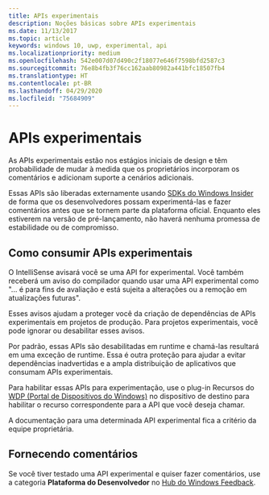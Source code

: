 ```yaml
---
title: APIs experimentais
description: Noções básicas sobre APIs experimentais
ms.date: 11/13/2017
ms.topic: article
keywords: windows 10, uwp, experimental, api
ms.localizationpriority: medium
ms.openlocfilehash: 542e007d07d490c2f18077e646f7598bfd2587c3
ms.sourcegitcommit: 76e8b4fb3f76cc162aab80982a441bfc18507fb4
ms.translationtype: HT
ms.contentlocale: pt-BR
ms.lasthandoff: 04/29/2020
ms.locfileid: "75684909"
---
```

# <a name="experimental-apis"></a>APIs experimentais

As APIs experimentais estão nos estágios iniciais de design e têm probabilidade de mudar à medida que os proprietários incorporam os comentários e adicionam suporte a cenários adicionais.

Essas APIs são liberadas externamente usando [SDKs do Windows Insider](https://www.microsoft.com/software-download/windowsinsiderpreviewSDK) de forma que os desenvolvedores possam experimentá-las e fazer comentários antes que se tornem parte da plataforma oficial. Enquanto eles estiverem na versão de pré-lançamento, não haverá nenhuma promessa de estabilidade ou de compromisso.

## <a name="consuming-experimental-apis"></a>Como consumir APIs experimentais
O IntelliSense avisará você se uma API for experimental. Você também receberá um aviso do compilador quando usar uma API experimental como "... é para fins de avaliação e está sujeita a alterações ou a remoção em atualizações futuras".

Esses avisos ajudam a proteger você da criação de dependências de APIs experimentais em projetos de produção. Para projetos experimentais, você pode ignorar ou desabilitar esses avisos.

Por padrão, essas APIs são desabilitadas em runtime e chamá-las resultará em uma exceção de runtime. Essa é outra proteção para ajudar a evitar dependências inadvertidas e a ampla distribuição de aplicativos que consumam APIs experimentais.

Para habilitar essas APIs para experimentação, use o plug-in Recursos do [WDP (Portal de Dispositivos do Windows)](https://docs.microsoft.com/windows/uwp/debug-test-perf/device-portal) no dispositivo de destino para habilitar o recurso correspondente para a API que você deseja chamar.

A documentação para uma determinada API experimental fica a critério da equipe proprietária.

## <a name="providing-feedback"></a>Fornecendo comentários

Se você tiver testado uma API experimental e quiser fazer comentários, use a categoria **Plataforma do Desenvolvedor** no [Hub do Windows Feedback](https://support.microsoft.com/help/4021566/windows-10-send-feedback-to-microsoft-with-feedback-hub).